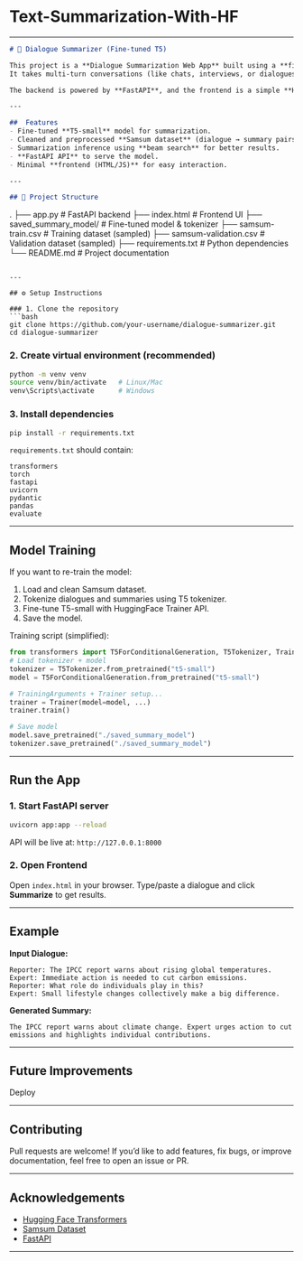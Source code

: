 # Text-Summarization-With-HF

---

```markdown
# 📝 Dialogue Summarizer (Fine-tuned T5)

This project is a **Dialogue Summarization Web App** built using a **fine-tuned T5 model** on the [Samsum Dataset](https://huggingface.co/datasets/samsum).  
It takes multi-turn conversations (like chats, interviews, or dialogues) and generates short, meaningful summaries.  

The backend is powered by **FastAPI**, and the frontend is a simple **HTML + JavaScript UI**.  

---

##  Features
- Fine-tuned **T5-small** model for summarization.
- Cleaned and preprocessed **Samsum dataset** (dialogue → summary pairs).
- Summarization inference using **beam search** for better results.
- **FastAPI API** to serve the model.
- Minimal **frontend (HTML/JS)** for easy interaction.

---

## 📂 Project Structure
```
.
├── app.py                 # FastAPI backend
├── index.html             # Frontend UI
├── saved\_summary\_model/   # Fine-tuned model & tokenizer
├── samsum-train.csv       # Training dataset (sampled)
├── samsum-validation.csv  # Validation dataset (sampled)
├── requirements.txt       # Python dependencies
└── README.md              # Project documentation

````

---

## ⚙ Setup Instructions

### 1. Clone the repository
```bash
git clone https://github.com/your-username/dialogue-summarizer.git
cd dialogue-summarizer
````

### 2. Create virtual environment (recommended)

```bash
python -m venv venv
source venv/bin/activate   # Linux/Mac
venv\Scripts\activate      # Windows
```

### 3. Install dependencies

```bash
pip install -r requirements.txt
```

`requirements.txt` should contain:

```
transformers
torch
fastapi
uvicorn
pydantic
pandas
evaluate
```

---

##  Model Training 

If you want to re-train the model:

1. Load and clean Samsum dataset.
2. Tokenize dialogues and summaries using T5 tokenizer.
3. Fine-tune T5-small with HuggingFace Trainer API.
4. Save the model.

Training script (simplified):

```python
from transformers import T5ForConditionalGeneration, T5Tokenizer, Trainer, TrainingArguments
# Load tokenizer + model
tokenizer = T5Tokenizer.from_pretrained("t5-small")
model = T5ForConditionalGeneration.from_pretrained("t5-small")

# TrainingArguments + Trainer setup...
trainer = Trainer(model=model, ...)
trainer.train()

# Save model
model.save_pretrained("./saved_summary_model")
tokenizer.save_pretrained("./saved_summary_model")
```

---

##  Run the App

### 1. Start FastAPI server

```bash
uvicorn app:app --reload
```

API will be live at:
 `http://127.0.0.1:8000`

### 2. Open Frontend

Open `index.html` in your browser.
Type/paste a dialogue and click **Summarize** to get results.

---

##  Example

**Input Dialogue:**

```
Reporter: The IPCC report warns about rising global temperatures.
Expert: Immediate action is needed to cut carbon emissions.
Reporter: What role do individuals play in this?
Expert: Small lifestyle changes collectively make a big difference.
```

**Generated Summary:**

```
The IPCC report warns about climate change. Expert urges action to cut emissions and highlights individual contributions.
```

---

##  Future Improvements

Deploy

---

##  Contributing

Pull requests are welcome! If you’d like to add features, fix bugs, or improve documentation, feel free to open an issue or PR.

---


## Acknowledgements

* [Hugging Face Transformers](https://huggingface.co/transformers/)
* [Samsum Dataset](https://huggingface.co/datasets/samsum)
* [FastAPI](https://fastapi.tiangolo.com/)

---

```

